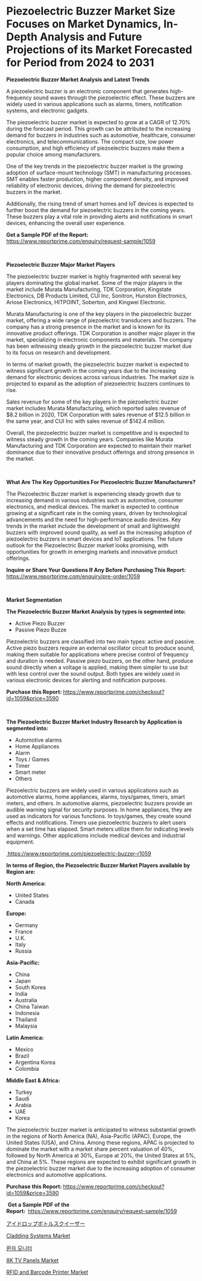 <p><h1>Piezoelectric Buzzer Market Size Focuses on Market Dynamics, In-Depth Analysis and Future Projections of its Market Forecasted for Period from 2024 to 2031</h1></p><p><strong>Piezoelectric Buzzer Market Analysis and Latest Trends</strong></p>
<p><p>A piezoelectric buzzer is an electronic component that generates high-frequency sound waves through the piezoelectric effect. These buzzers are widely used in various applications such as alarms, timers, notification systems, and electronic gadgets.</p><p>The piezoelectric buzzer market is expected to grow at a CAGR of 12.70% during the forecast period. This growth can be attributed to the increasing demand for buzzers in industries such as automotive, healthcare, consumer electronics, and telecommunications. The compact size, low power consumption, and high efficiency of piezoelectric buzzers make them a popular choice among manufacturers.</p><p>One of the key trends in the piezoelectric buzzer market is the growing adoption of surface-mount technology (SMT) in manufacturing processes. SMT enables faster production, higher component density, and improved reliability of electronic devices, driving the demand for piezoelectric buzzers in the market.</p><p>Additionally, the rising trend of smart homes and IoT devices is expected to further boost the demand for piezoelectric buzzers in the coming years. These buzzers play a vital role in providing alerts and notifications in smart devices, enhancing the overall user experience.</p></p>
<p><strong>Get a Sample PDF of the Report:&nbsp;</strong> <a href="https://www.reportprime.com/enquiry/request-sample/1059">https://www.reportprime.com/enquiry/request-sample/1059</a></p>
<p>&nbsp;</p>
<p><strong>Piezoelectric Buzzer Major Market Players</strong></p>
<p><p>The piezoelectric buzzer market is highly fragmented with several key players dominating the global market. Some of the major players in the market include Murata Manufacturing, TDK Corporation, Kingstate Electronics, DB Products Limited, CUI Inc, Sonitron, Hunston Electronics, Ariose Electronics, HITPOINT, Soberton, and Kingwei Electronic.</p><p>Murata Manufacturing is one of the key players in the piezoelectric buzzer market, offering a wide range of piezoelectric transducers and buzzers. The company has a strong presence in the market and is known for its innovative product offerings. TDK Corporation is another major player in the market, specializing in electronic components and materials. The company has been witnessing steady growth in the piezoelectric buzzer market due to its focus on research and development.</p><p>In terms of market growth, the piezoelectric buzzer market is expected to witness significant growth in the coming years due to the increasing demand for electronic devices across various industries. The market size is projected to expand as the adoption of piezoelectric buzzers continues to rise.</p><p>Sales revenue for some of the key players in the piezoelectric buzzer market includes Murata Manufacturing, which reported sales revenue of $8.2 billion in 2020, TDK Corporation with sales revenue of $12.5 billion in the same year, and CUI Inc with sales revenue of $142.4 million.</p><p>Overall, the piezoelectric buzzer market is competitive and is expected to witness steady growth in the coming years. Companies like Murata Manufacturing and TDK Corporation are expected to maintain their market dominance due to their innovative product offerings and strong presence in the market.</p></p>
<p>&nbsp;</p>
<p><strong>What Are The Key Opportunities For Piezoelectric Buzzer Manufacturers?</strong></p>
<p><p>The Piezoelectric Buzzer market is experiencing steady growth due to increasing demand in various industries such as automotive, consumer electronics, and medical devices. The market is expected to continue growing at a significant rate in the coming years, driven by technological advancements and the need for high-performance audio devices. Key trends in the market include the development of small and lightweight buzzers with improved sound quality, as well as the increasing adoption of piezoelectric buzzers in smart devices and IoT applications. The future outlook for the Piezoelectric Buzzer market looks promising, with opportunities for growth in emerging markets and innovative product offerings.</p></p>
<p><strong>Inquire or Share Your Questions If Any Before Purchasing This Report:</strong> <a href="https://www.reportprime.com/enquiry/pre-order/1059">https://www.reportprime.com/enquiry/pre-order/1059</a></p>
<p>&nbsp;</p>
<p><strong>Market Segmentation</strong></p>
<p><strong>The Piezoelectric Buzzer Market Analysis by types is segmented into:</strong></p>
<p><ul><li>Active Piezo Buzzer</li><li>Passive Piezo Buzze</li></ul></p>
<p><p>Piezoelectric buzzers are classified into two main types: active and passive. Active piezo buzzers require an external oscillator circuit to produce sound, making them suitable for applications where precise control of frequency and duration is needed. Passive piezo buzzers, on the other hand, produce sound directly when a voltage is applied, making them simpler to use but with less control over the sound output. Both types are widely used in various electronic devices for alerting and notification purposes.</p></p>
<p><strong>Purchase this Report:&nbsp;</strong><a href="https://www.reportprime.com/checkout?id=1059&price=3590">https://www.reportprime.com/checkout?id=1059&price=3590</a></p>
<p>&nbsp;</p>
<p><strong>The Piezoelectric Buzzer Market Industry Research by Application is segmented into:</strong></p>
<p><ul><li>Automotive alarms</li><li>Home Appliances</li><li>Alarm</li><li>Toys / Games</li><li>Timer</li><li>Smart meter</li><li>Others</li></ul></p>
<p><p>Piezoelectric buzzers are widely used in various applications such as automotive alarms, home appliances, alarms, toys/games, timers, smart meters, and others. In automotive alarms, piezoelectric buzzers provide an audible warning signal for security purposes. In home appliances, they are used as indicators for various functions. In toys/games, they create sound effects and notifications. Timers use piezoelectric buzzers to alert users when a set time has elapsed. Smart meters utilize them for indicating levels and warnings. Other applications include medical devices and industrial equipment.</p></p>
<p><a href="https://www.reportprime.com/piezoelectric-buzzer-r1059">&nbsp;https://www.reportprime.com/piezoelectric-buzzer-r1059</a></p>
<p><strong>In terms of Region, the Piezoelectric Buzzer Market Players available by Region are:</strong></p>
<p>
    <p> <strong> North America: </strong>
        <ul>
            <li>United States</li>
            <li>Canada</li>
        </ul>
        </p> 
    <p> <strong> Europe: </strong>
        <ul>
            <li>Germany</li>
            <li>France</li>
            <li>U.K.</li>
            <li>Italy</li>
            <li>Russia</li>
        </ul>
        </p> 
    <p> <strong> Asia-Pacific: </strong>
        <ul>
            <li>China</li>
            <li>Japan</li>
            <li>South Korea</li>
            <li>India</li>
            <li>Australia</li>
            <li>China Taiwan</li>
            <li>Indonesia</li>
            <li>Thailand</li>
            <li>Malaysia</li>
        </ul>
        </p> 
    <p> <strong> Latin America: </strong>
        <ul>
            <li>Mexico</li>
            <li>Brazil</li>
            <li>Argentina Korea</li>
            <li>Colombia</li>
        </ul>
        </p> 
    <p> <strong> Middle East & Africa: </strong>
        <ul>
            <li>Turkey</li>
            <li>Saudi</li>
            <li>Arabia</li>
            <li>UAE</li>
            <li>Korea</li>
        </ul>
    </p>
    </p>
<p><p>The piezoelectric buzzer market is anticipated to witness substantial growth in the regions of North America (NA), Asia-Pacific (APAC), Europe, the United States (USA), and China. Among these regions, APAC is projected to dominate the market with a market share percent valuation of 40%, followed by North America at 30%, Europe at 20%, the United States at 5%, and China at 5%. These regions are expected to exhibit significant growth in the piezoelectric buzzer market due to the increasing adoption of consumer electronics and automotive applications.</p></p>
<p><strong>Purchase this Report: </strong><a href="https://www.reportprime.com/checkout?id=1059&price=3590">https://www.reportprime.com/checkout?id=1059&price=3590</a></p>
<p>&nbsp;<strong>Get a Sample PDF of the Report:&nbsp;&nbsp;</strong><a href="https://www.reportprime.com/enquiry/request-sample/1059">https://www.reportprime.com/enquiry/request-sample/1059</a></p>
<p><strong></strong></p>
<p><p><a href="https://medium.com/@suzannewapo/%E3%82%A2%E3%82%A4%E3%83%89%E3%83%AD%E3%83%83%E3%83%97%E3%83%9C%E3%83%88%E3%83%AB%E3%82%B9%E3%82%AF%E3%82%A4%E3%83%BC%E3%82%B6%E3%83%BC%E5%B8%82%E5%A0%B4%E8%AA%BF%E6%9F%BB%E3%83%AC%E3%83%9D%E3%83%BC%E3%83%88%E3%81%AB%E3%81%AF-2024%E5%B9%B4%E3%81%8B%E3%82%892031%E5%B9%B4%E3%81%BE%E3%81%A7%E3%81%AE10-6-%E3%81%AE%E5%B9%B4%E9%96%93%E6%88%90%E9%95%B7%E7%8E%87%E3%81%A7%E4%BA%88%E6%B8%AC%E3%81%95%E3%82%8C%E3%82%8B%E5%B8%82%E5%A0%B4%E8%A6%8F%E6%A8%A1-%E3%82%B7%E3%82%A7%E3%82%A2-%E5%88%86%E6%9E%90%E3%81%8C%E5%90%AB%E3%81%BE%E3%82%8C%E3%81%A6%E3%81%84%E3%81%BE%E3%81%99-78d87faeff4c">アイドロップボトルスクイーザー</a></p><p><a href="https://www.linkedin.com/pulse/comprehensive-analysis-global-cladding-systems-market-growth-wawuf">Cladding Systems Market</a></p><p><a href="https://github.com/AnthonyWratten/Market-Research-Report-List-1/blob/main/119607414338.md">환자 모니터</a></p><p><a href="https://medium.com/@samleffler/strategic-insights-into-global-8k-tv-panels-market-trends-2024-2031-covered-in-125-pages-29c887a2ad6a">8K TV Panels Market</a></p><p><a href="https://github.com/mahnoor2003/Market-Research-Report-List-5/blob/main/rfid-and-barcode-printer-market.md">RFID and Barcode Printer Market</a></p></p>